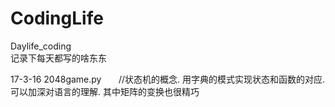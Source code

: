 # CodingLife
Daylife_coding    
记录下每天都写的啥东东

17-3-16  2048game.py  
      //状态机的概念. 用字典的模式实现状态和函数的对应. 可以加深对语言的理解. 其中矩阵的变换也很精巧
